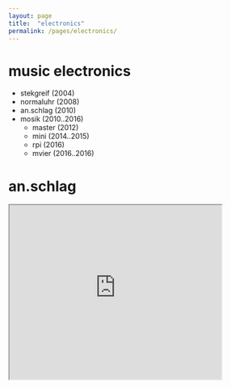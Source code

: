 ```yaml
---
layout: page
title:  "electronics"
permalink: /pages/electronics/
---
```


# music electronics
- stekgreif (2004)
- normaluhr (2008)
- an.schlag (2010)
- mosik (2010..2016)
  - master (2012)
  - mini (2014..2015)
  - rpi (2016)
  - mvier (2016..2016)

# an.schlag

<iframe
  width="420" height="345" src="https://www.youtube.com/watch?v=mBTPQAPL1E8">
</iframe>
